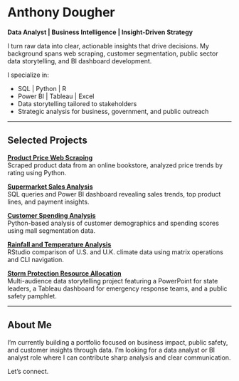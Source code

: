 # Anthony Dougher

**Data Analyst | Business Intelligence | Insight-Driven Strategy**

I turn raw data into clear, actionable insights that drive decisions. My background spans web scraping, customer segmentation, public sector data storytelling, and BI dashboard development.

I specialize in:
- SQL | Python | R
- Power BI | Tableau | Excel
- Data storytelling tailored to stakeholders
- Strategic analysis for business, government, and public outreach

---

## Selected Projects

**[Product Price Web Scraping](https://github.com/Adougher96/product-price-web-scraping)**  
Scraped product data from an online bookstore, analyzed price trends by rating using Python.

**[Supermarket Sales Analysis](https://github.com/Adougher96/supermarket-sales-analysis)**  
SQL queries and Power BI dashboard revealing sales trends, top product lines, and payment insights.

**[Customer Spending Analysis](https://github.com/Adougher96/customer-spending-analysis)**  
Python-based analysis of customer demographics and spending scores using mall segmentation data.

**[Rainfall and Temperature Analysis](https://github.com/Adougher96/rainfall-temperature-analysis)**  
RStudio comparison of U.S. and U.K. climate data using matrix operations and CLI navigation.

**[Storm Protection Resource Allocation](https://github.com/Adougher96/storm-protection-resource-allocation)**  
Multi-audience data storytelling project featuring a PowerPoint for state leaders, a Tableau dashboard for emergency response teams, and a public safety pamphlet.

---

## About Me

I’m currently building a portfolio focused on business impact, public safety, and customer insights through data. I’m looking for a data analyst or BI analyst role where I can contribute sharp analysis and clear communication.

Let’s connect.
